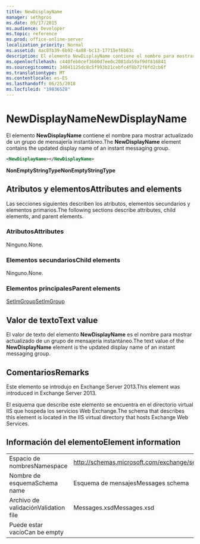 ```yaml
---
title: NewDisplayName
manager: sethgros
ms.date: 09/17/2015
ms.audience: Developer
ms.topic: reference
ms.prod: office-online-server
localization_priority: Normal
ms.assetid: 4ac8fb39-6b92-4a88-bc13-17715ef6b63c
description: El elemento NewDisplayName contiene el nombre para mostrar actualizado de un grupo de mensajería instantáneo.
ms.openlocfilehash: c440feb0cef3600d7ee0c2081da59af9df816841
ms.sourcegitcommit: 34041125dc8c5f993b21cebfc4f8b72f0fd2cb6f
ms.translationtype: MT
ms.contentlocale: es-ES
ms.lasthandoff: 06/25/2018
ms.locfileid: "19836528"
---
```

# <a name="newdisplayname"></a><span data-ttu-id="dfc09-103">NewDisplayName</span><span class="sxs-lookup"><span data-stu-id="dfc09-103">NewDisplayName</span></span>

<span data-ttu-id="dfc09-104">El elemento **NewDisplayName** contiene el nombre para mostrar actualizado de un grupo de mensajería instantáneo.</span><span class="sxs-lookup"><span data-stu-id="dfc09-104">The **NewDisplayName** element contains the updated display name of an instant messaging group.</span></span> 
  
```XML
<NewDisplayName></NewDisplayName>
```

 <span data-ttu-id="dfc09-105">**NonEmptyStringType**</span><span class="sxs-lookup"><span data-stu-id="dfc09-105">**NonEmptyStringType**</span></span>
## <a name="attributes-and-elements"></a><span data-ttu-id="dfc09-106">Atributos y elementos</span><span class="sxs-lookup"><span data-stu-id="dfc09-106">Attributes and elements</span></span>

<span data-ttu-id="dfc09-107">Las secciones siguientes describen los atributos, elementos secundarios y elementos primarios.</span><span class="sxs-lookup"><span data-stu-id="dfc09-107">The following sections describe attributes, child elements, and parent elements.</span></span>
  
### <a name="attributes"></a><span data-ttu-id="dfc09-108">Atributos</span><span class="sxs-lookup"><span data-stu-id="dfc09-108">Attributes</span></span>

<span data-ttu-id="dfc09-109">Ninguno.</span><span class="sxs-lookup"><span data-stu-id="dfc09-109">None.</span></span>
  
### <a name="child-elements"></a><span data-ttu-id="dfc09-110">Elementos secundarios</span><span class="sxs-lookup"><span data-stu-id="dfc09-110">Child elements</span></span>

<span data-ttu-id="dfc09-111">Ninguno.</span><span class="sxs-lookup"><span data-stu-id="dfc09-111">None.</span></span>
  
### <a name="parent-elements"></a><span data-ttu-id="dfc09-112">Elementos principales</span><span class="sxs-lookup"><span data-stu-id="dfc09-112">Parent elements</span></span>

[<span data-ttu-id="dfc09-113">SetImGroup</span><span class="sxs-lookup"><span data-stu-id="dfc09-113">SetImGroup</span></span>](setimgroup.md)
  
## <a name="text-value"></a><span data-ttu-id="dfc09-114">Valor de texto</span><span class="sxs-lookup"><span data-stu-id="dfc09-114">Text value</span></span>

<span data-ttu-id="dfc09-115">El valor de texto del elemento **NewDisplayName** es el nombre para mostrar actualizado de un grupo de mensajería instantáneo.</span><span class="sxs-lookup"><span data-stu-id="dfc09-115">The text value of the **NewDisplayName** element is the updated display name of an instant messaging group.</span></span> 
  
## <a name="remarks"></a><span data-ttu-id="dfc09-116">Comentarios</span><span class="sxs-lookup"><span data-stu-id="dfc09-116">Remarks</span></span>

<span data-ttu-id="dfc09-117">Este elemento se introdujo en Exchange Server 2013.</span><span class="sxs-lookup"><span data-stu-id="dfc09-117">This element was introduced in Exchange Server 2013.</span></span>
  
<span data-ttu-id="dfc09-118">El esquema que describe este elemento se encuentra en el directorio virtual IIS que hospeda los servicios Web Exchange.</span><span class="sxs-lookup"><span data-stu-id="dfc09-118">The schema that describes this element is located in the IIS virtual directory that hosts Exchange Web Services.</span></span>
  
## <a name="element-information"></a><span data-ttu-id="dfc09-119">Información del elemento</span><span class="sxs-lookup"><span data-stu-id="dfc09-119">Element information</span></span>

|||
|:-----|:-----|
|<span data-ttu-id="dfc09-120">Espacio de nombres</span><span class="sxs-lookup"><span data-stu-id="dfc09-120">Namespace</span></span>  <br/> |http://schemas.microsoft.com/exchange/services/2006/messages  <br/> |
|<span data-ttu-id="dfc09-121">Nombre de esquema</span><span class="sxs-lookup"><span data-stu-id="dfc09-121">Schema name</span></span>  <br/> |<span data-ttu-id="dfc09-122">Esquema de mensajes</span><span class="sxs-lookup"><span data-stu-id="dfc09-122">Messages schema</span></span>  <br/> |
|<span data-ttu-id="dfc09-123">Archivo de validación</span><span class="sxs-lookup"><span data-stu-id="dfc09-123">Validation file</span></span>  <br/> |<span data-ttu-id="dfc09-124">Messages.xsd</span><span class="sxs-lookup"><span data-stu-id="dfc09-124">Messages.xsd</span></span>  <br/> |
|<span data-ttu-id="dfc09-125">Puede estar vacío</span><span class="sxs-lookup"><span data-stu-id="dfc09-125">Can be empty</span></span>  <br/> ||
   


